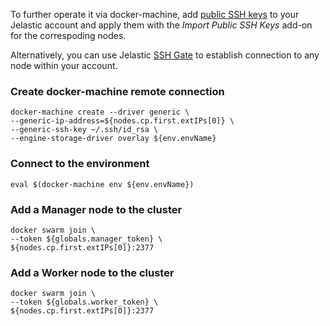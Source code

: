 To further operate it via docker-machine, add [public SSH keys](https://docs.jelastic.com/ssh-add-key) to your Jelastic account and apply them with the <i>Import Public SSH Keys</i> add-on for the correspoding nodes. 

Alternatively, you can use Jelastic [SSH Gate](https://docs.jelastic.com/ssh-gate) to establish connection to any node within your account.

### Create docker-machine remote connection
```
docker-machine create --driver generic \
--generic-ip-address=${nodes.cp.first.extIPs[0]} \
--generic-ssh-key ~/.ssh/id_rsa \
--engine-storage-driver overlay ${env.envName}
```

### Connect to the environment
```
eval $(docker-machine env ${env.envName})
```

### Add a Manager node to the cluster
```
docker swarm join \
--token ${globals.manager_token} \
${nodes.cp.first.extIPs[0]}:2377
```

### Add a Worker node to the cluster
```
docker swarm join \
--token ${globals.worker_token} \
${nodes.cp.first.extIPs[0]}:2377
```
